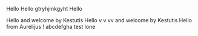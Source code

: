 Hello
 Hello gtryhjmkgyht
Hello

Hello and welcome by Kestutis
Hello v v vv and welcome by Kestutis
Hello from Aurelijus
!
abcdefgha
test lone